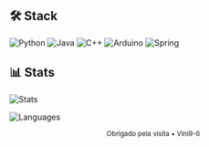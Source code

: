 ## 🛠️ Stack

![Python](https://img.shields.io/badge/-Python-3776AB?style=flat-square&logo=python&logoColor=white)
![Java](https://img.shields.io/badge/-Java-ED8B00?style=flat-square&logo=java&logoColor=white)
![C++](https://img.shields.io/badge/-C++-00599C?style=flat-square&logo=c%2B%2B&logoColor=white)
![Arduino](https://img.shields.io/badge/-Arduino-00979D?style=flat-square&logo=Arduino&logoColor=white)
![Spring](https://img.shields.io/badge/-Spring-6DB33F?style=flat-square&logo=spring&logoColor=white)

## 📊 Stats

![Stats](https://github-readme-stats.vercel.app/api?username=Vini9-6&show_icons=true&theme=dark&hide_border=true&bg_color=0d1117)

![Languages](https://github-readme-stats.vercel.app/api/top-langs/?username=Vini9-6&layout=compact&theme=dark&hide_border=true&bg_color=0d1117)




<div align="center">
<sub>Obrigado pela visita • Vini9-6</sub>
</div>
